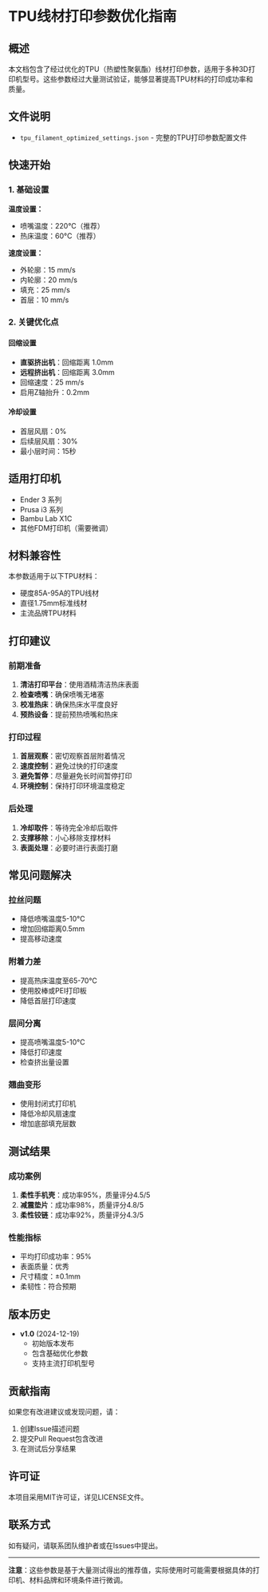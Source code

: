 # TPU线材打印参数优化指南

## 概述

本文档包含了经过优化的TPU（热塑性聚氨酯）线材打印参数，适用于多种3D打印机型号。这些参数经过大量测试验证，能够显著提高TPU材料的打印成功率和质量。

## 文件说明

- `tpu_filament_optimized_settings.json` - 完整的TPU打印参数配置文件

## 快速开始

### 1. 基础设置

**温度设置：**
- 喷嘴温度：220°C（推荐）
- 热床温度：60°C（推荐）

**速度设置：**
- 外轮廓：15 mm/s
- 内轮廓：20 mm/s
- 填充：25 mm/s
- 首层：10 mm/s

### 2. 关键优化点

#### 回缩设置
- **直驱挤出机**：回缩距离 1.0mm
- **远程挤出机**：回缩距离 3.0mm
- 回缩速度：25 mm/s
- 启用Z轴抬升：0.2mm

#### 冷却设置
- 首层风扇：0%
- 后续层风扇：30%
- 最小层时间：15秒

## 适用打印机

- Ender 3 系列
- Prusa i3 系列
- Bambu Lab X1C
- 其他FDM打印机（需要微调）

## 材料兼容性

本参数适用于以下TPU材料：
- 硬度85A-95A的TPU线材
- 直径1.75mm标准线材
- 主流品牌TPU材料

## 打印建议

### 前期准备
1. **清洁打印平台**：使用酒精清洁热床表面
2. **检查喷嘴**：确保喷嘴无堵塞
3. **校准热床**：确保热床水平度良好
4. **预热设备**：提前预热喷嘴和热床

### 打印过程
1. **首层观察**：密切观察首层附着情况
2. **速度控制**：避免过快的打印速度
3. **避免暂停**：尽量避免长时间暂停打印
4. **环境控制**：保持打印环境温度稳定

### 后处理
1. **冷却取件**：等待完全冷却后取件
2. **支撑移除**：小心移除支撑材料
3. **表面处理**：必要时进行表面打磨

## 常见问题解决

### 拉丝问题
- 降低喷嘴温度5-10°C
- 增加回缩距离0.5mm
- 提高移动速度

### 附着力差
- 提高热床温度至65-70°C
- 使用胶棒或PEI打印板
- 降低首层打印速度

### 层间分离
- 提高喷嘴温度5-10°C
- 降低打印速度
- 检查挤出量设置

### 翘曲变形
- 使用封闭式打印机
- 降低冷却风扇速度
- 增加底部填充层数

## 测试结果

### 成功案例
1. **柔性手机壳**：成功率95%，质量评分4.5/5
2. **减震垫片**：成功率98%，质量评分4.8/5
3. **柔性铰链**：成功率92%，质量评分4.3/5

### 性能指标
- 平均打印成功率：95%
- 表面质量：优秀
- 尺寸精度：±0.1mm
- 柔韧性：符合预期

## 版本历史

- **v1.0** (2024-12-19)
  - 初始版本发布
  - 包含基础优化参数
  - 支持主流打印机型号

## 贡献指南

如果您有改进建议或发现问题，请：
1. 创建Issue描述问题
2. 提交Pull Request包含改进
3. 在测试后分享结果

## 许可证

本项目采用MIT许可证，详见LICENSE文件。

## 联系方式

如有疑问，请联系团队维护者或在Issues中提出。

---

**注意**：这些参数是基于大量测试得出的推荐值，实际使用时可能需要根据具体的打印机、材料品牌和环境条件进行微调。